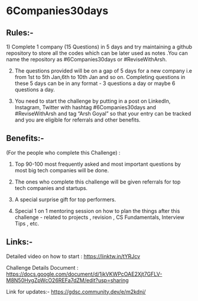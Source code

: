 # 6Companies30days

<h2> Rules:- </h2>
1) Complete 1 company (15 Questions) in 5 days and try maintaining a github repository to store all the codes which can be later used as notes .You can name the   repository as #6Companies30days or #ReviseWithArsh.

2) The questions provided will be on a gap of 5 days for a new company i.e from 1st to 5th Jan,6th to 10th Jan and so on.
Completing questions in these 5 days can be in any format - 3 questions a day or maybe 6 questions a day.

3) You need to start the challenge by putting in a post on LinkedIn, Instagram, Twitter with hashtag #6Companies30days and #ReviseWithArsh and tag “Arsh Goyal” so that your entry can be tracked and you are eligible for referrals and other benefits.


<h2> Benefits:-  </h2>
(For the people who complete this Challenge) :

1) Top 90-100 most frequently asked and most important questions by most big tech companies will be done.

2) The ones who complete this challenge will be given referrals for top tech companies and startups.

3) A special surprise gift for top performers.

4) Special 1 on 1 mentoring session on how to plan the things after this challenge - related to projects , revision , CS Fundamentals, Interview Tips , etc.

<h2> Links:-  </h2>

Detailed video on how to start : https://linktw.in/tYRJcv

Challenge Details Document : https://docs.google.com/document/d/1jkVKWPcOAE2Xjt7GFLV-M8N50HygZpWcO26REFa7dZM/edit?usp=sharing

Link for updates:- https://gdsc.community.dev/e/m2kdnj/
